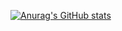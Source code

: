 [![Anurag's GitHub stats](https://github-readme-stats.vercel.app/api?username=Gitforxuyang)](https://github.com/anuraghazra/github-readme-stats)
